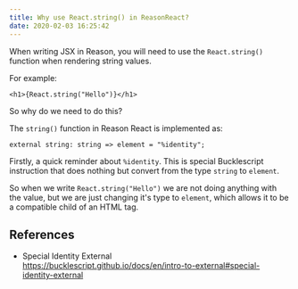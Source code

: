```yaml
---
title: Why use React.string() in ReasonReact?
date: 2020-02-03 16:25:42
---
```


When writing JSX in Reason, you will need to use the `React.string()` function when rendering string values.

For example:

```reasonml
<h1>{React.string("Hello")}</h1>
```

So why do we need to do this?

The `string()` function in Reason React is implemented as:

```reasonml
external string: string => element = "%identity";
```

Firstly, a quick reminder about `%identity`. This is special Bucklescript instruction that does nothing but convert from the type `string` to `element`.

So when we write `React.string("Hello")` we are not doing anything with the value, but we are just changing it's type to `element`, which allows it to be a compatible child of an HTML tag.

## References

- Special Identity External  
  https://bucklescript.github.io/docs/en/intro-to-external#special-identity-external
